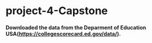 # project-4-Capstone

#### Downloaded the data from the Deparment of Education USA(https://collegescorecard.ed.gov/data/).
